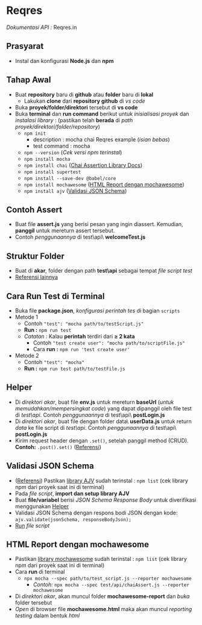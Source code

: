 # Reqres 

*Dokumentasi API :* Reqres.in <br>

## Prasyarat
- Instal dan konfigurasi **Node.js** dan **npm**

## Tahap Awal
- Buat **repository** baru di **github** atau **folder** baru di **lokal**
  - Lakukan **clone** dari **repository github** di *vs code*
- Buka **proyek/folder/direktori** tersebut di **vs code**
- Buka **terminal** dan **run command** berikut untuk *inisialisasi proyek* dan *instalasi library* : (pastikan telah **berada** di *path proyek/direktori/folder/repository*)
  - `npm init`
    - description : mocha chai Reqres example (*isian bebas*)
    - test command : mocha 
  - `npm --version` (*Cek versi npm terinstal*) 
  - `npm install mocha` 
  - `npm install chai` ([Chai Assertion Library Docs](https://www.chaijs.com/api/assert/))
  - `npm install supertest` 
  - `npm install --save-dev @babel/core`
  - `npm install mochawesome` ([HTML Report dengan mochawesome](#html-report-dengan-mochawesome))
  - `npm install ajv` ([Validasi JSON Schema](#validasi-json-schema))

## Contoh Assert
- Buat file **assert.js** yang berisi pesan yang ingin diassert. Kemudian, **panggil** untuk mereturn assert tersebut.
- Contoh *penggunaannya* di test\api\ **welcomeTest.js**

## Struktur Folder
- Buat di **akar**, folder dengan path **test\api** sebagai tempat *file script test*
- [Referensi lainnya](https://github.com/Automation-Test-Starter/SuperTest-API-Test-Starter)

## Cara Run Test di Terminal
- Buka file **package.json**, *konfigurasi perintah tes* di bagian `scripts`
- Metode 1
  - Contoh `"test": "mocha path/to/testScript.js"`
  - **Run :** `npm run test`
  - *Catatan :* Kalau **perintah** terdiri dari **&ge; 2 kata**
    - Contoh `"test create user": "mocha path/to/scriptFile.js"` 
    - Cara **run :** `npm run 'test create user'`
- Metode 2
  - Contoh `"test": "mocha"`
  - **Run :** `npm run test path/to/testFile.js`

## Helper 
- Di *direktori akar*, buat file **env.js** untuk mereturn **baseUrl** (*untuk memudahkan/mempersingkat code*) yang dapat dipanggil oleh file test di *test\api*. Contoh *penggunaannya* di test\api\ __postLogin.js__
- Di *direktori akar*, buat file dengan folder data\ **userData.js** untuk return *data* ke file script di *test\api*. Contoh *penggunaannya* di test\api\ __postLogin.js__
- Kirim request header dengan `.set()`, setelah panggil method (CRUD). **Contoh:** `.post().set()` ([Referensi](https://github.com/ladjs/supertest/issues/398))
  
## Validasi JSON Schema
- ([Referensi](https://medium.com/@AlexanderObregon/json-schema-a-guide-to-validating-your-json-data-9f225b2a17ef)) Pastikan [library AJV](#tahap-awal) sudah terinstal : `npm list` (cek library npm dari proyek saat ini di terminal)
- Pada *file script*, **import dan setup library AJV**
- Buat **file/variabel** berisi *JSON Schema Response Body* untuk diverifikasi menggunakan [Helper](https://github.com/mrisqiamiruladieb/REST-Assured-Java-Part-1/blob/master/README.md#helper)
- Validasi JSON Schema dengan respons bodi JSON dengan kode: `ajv.validate(jsonSchema, responseBodyJson);`
- [Run](#cara-run-test-di-terminal) *file script*

## HTML Report dengan mochawesome
- Pastikan [library mochawesome](#tahap-awal) sudah terinstal : `npm list` (cek library npm dari proyek saat ini di terminal)  
- Cara **run** di terminal
  - `npx mocha --spec path/to/test_script.js --reporter mochawesome`
    - *Contoh:* `npx mocha --spec test/api/chaiAssert.js --reporter mochawesome` <br>
- Di *direktori akar*, akan muncul folder **mochawesome-report** dan *buka* folder tersebut
- *Open* di browser file **mochawesome.html** maka akan muncul *reporting testing* dalam bentuk *html*
